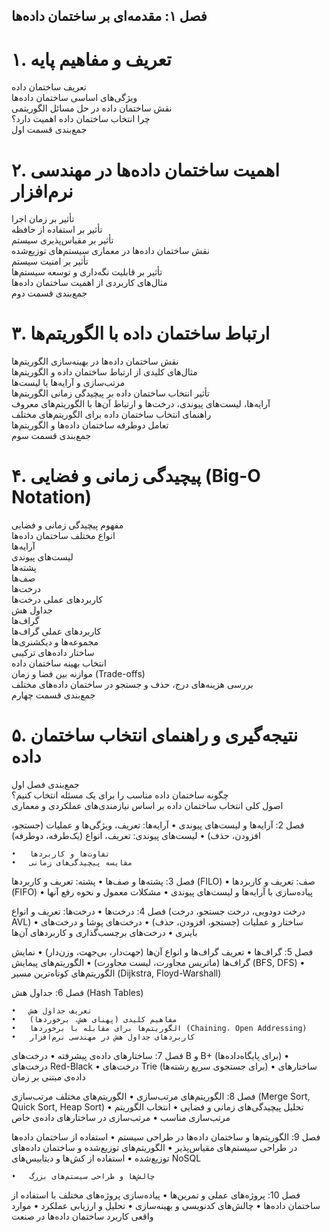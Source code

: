 ## فصل ۱: مقدمه‌ای بر ساختمان داده‌ها

# ۱. تعریف و مفاهیم پایه<br>
تعریف ساختمان داده<br>
ویژگی‌های اساسی ساختمان داده‌ها<br>
نقش ساختمان داده در حل مسائل الگوریتمی<br>
چرا انتخاب ساختمان داده اهمیت دارد؟<br>
جمع‌بندی قسمت اول<br>
# ۲. اهمیت ساختمان داده‌ها در مهندسی نرم‌افزار<br>
تأثیر بر زمان اجرا<br>
تأثیر بر استفاده از حافظه<br>
تأثیر بر مقیاس‌پذیری سیستم<br>
نقش ساختمان داده‌ها در معماری سیستم‌های توزیع‌شده<br>
تأثیر بر امنیت سیستم<br>
تأثیر بر قابلیت نگه‌داری و توسعه سیستم‌ها<br>
مثال‌های کاربردی از اهمیت ساختمان داده‌ها<br>
جمع‌بندی قسمت دوم<br>
# ۳. ارتباط ساختمان داده با الگوریتم‌ها<br>
نقش ساختمان داده‌ها در بهینه‌سازی الگوریتم‌ها<br>
مثال‌های کلیدی از ارتباط ساختمان داده و الگوریتم‌ها<br>
مرتب‌سازی و آرایه‌ها یا لیست‌ها<br>
تأثیر انتخاب ساختمان داده بر پیچیدگی زمانی الگوریتم‌ها<br>
آرایه‌ها، لیست‌های پیوندی، درخت‌ها و ارتباط آن‌ها با الگوریتم‌های معروف<br>
راهنمای انتخاب ساختمان داده برای الگوریتم‌های مختلف<br>
تعامل دوطرفه ساختمان داده‌ها و الگوریتم‌ها<br>
جمع‌بندی قسمت سوم<br>
# ۴. پیچیدگی زمانی و فضایی (Big-O Notation)<br>
مفهوم پیچیدگی زمانی و فضایی<br>
انواع مختلف ساختمان داده‌ها<br>
آرایه‌ها<br>
لیست‌های پیوندی<br>
پشته‌ها<br>
صف‌ها<br>
درخت‌ها<br>
کاربردهای عملی درخت‌ها<br>
جداول هش<br>
گراف‌ها<br>
کاربردهای عملی گراف‌ها<br>
مجموعه‌ها و دیکشنری‌ها<br>
ساختار داده‌های ترکیبی<br>
انتخاب بهینه ساختمان داده<br>
موازنه بین فضا و زمان (Trade-offs)<br>
بررسی هزینه‌های درج، حذف و جستجو در ساختمان داده‌های مختلف<br>
جمع‌بندی قسمت چهارم<br>
# ۵. نتیجه‌گیری و راهنمای انتخاب ساختمان داده<br>
جمع‌بندی فصل اول<br>
چگونه ساختمان داده مناسب را برای یک مسئله انتخاب کنیم؟<br>
اصول کلی انتخاب ساختمان داده بر اساس نیازمندی‌های عملکردی و معماری<br>



فصل 2: آرایه‌ها و لیست‌های پیوندی
	•	آرایه‌ها: تعریف، ویژگی‌ها و عملیات (جستجو، افزودن، حذف)
	•	لیست‌های پیوندی: تعریف، انواع (یک‌طرفه، دوطرفه)

	•	تفاوت‌ها و کاربردها
	•	مقایسه پیچیدگی‌های زمانی

فصل 3: پشته‌ها و صف‌ها
	•	پشته: تعریف و کاربردها (FILO)
	•	صف: تعریف و کاربردها (FIFO)
	•	پیاده‌سازی با آرایه‌ها و لیست‌های پیوندی
	•	مشکلات معمول و نحوه رفع آنها

فصل 4: درخت‌ها
	•	درخت‌ها: تعریف و انواع (درخت دودویی، درخت جستجو، درخت AVL)
	•	ساختار و عملیات (جستجو، افزودن، حذف)
	•	درخت‌های پوشا و درخت‌های باینری
	•	درخت‌های برچسب‌گذاری و کاربردهای آن‌ها

فصل 5: گراف‌ها
	•	تعریف گراف‌ها و انواع آن‌ها (جهت‌دار، بی‌جهت، وزن‌دار)
	•	نمایش گراف‌ها (ماتریس مجاورت، لیست مجاورت)
	•	الگوریتم‌های پیمایش (BFS, DFS)
	•	الگوریتم‌های کوتاه‌ترین مسیر (Dijkstra, Floyd-Warshall)

فصل 6: جداول هش (Hash Tables)

	•	تعریف جداول هش
	•	مفاهیم کلیدی (پهنای هش، برخوردها)
	•	الگوریتم‌ها برای مقابله با برخوردها (Chaining، Open Addressing)
	•	کاربردهای جداول هش در مهندسی نرم‌افزار

فصل 7: ساختارهای داده‌ی پیشرفته
	•	درخت‌های B و B+ (برای پایگاه‌داده‌ها)
	•	درخت‌های Red-Black
	•	درخت‌های Trie (برای جستجوی سریع رشته‌ها)
	•	ساختارهای داده‌ی مبتنی بر زمان

فصل 8: الگوریتم‌های مرتب‌سازی
	•	الگوریتم‌های مختلف مرتب‌سازی (Merge Sort, Quick Sort, Heap Sort)
	•	تحلیل پیچیدگی‌های زمانی و فضایی
	•	انتخاب الگوریتم مرتب‌سازی مناسب
	•	مرتب‌سازی در ساختارهای داده‌ی خاص

فصل 9: الگوریتم‌ها و ساختمان داده‌ها در طراحی سیستم
	•	استفاده از ساختمان داده‌ها در طراحی سیستم‌های مقیاس‌پذیر
	•	الگوریتم‌های توزیع‌شده و ساختمان داده‌های توزیع‌شده
	•	استفاده از کش‌ها و دیتابیس‌های NoSQL

	•	چالش‌ها و طراحی سیستم‌های بزرگ

فصل 10: پروژه‌های عملی و تمرین‌ها
	•	پیاده‌سازی پروژه‌های مختلف با استفاده از ساختمان داده‌ها
	•	چالش‌های کدنویسی و بهینه‌سازی
	•	تحلیل و ارزیابی عملکرد
	•	موارد واقعی کاربرد ساختمان داده‌ها در صنعت
